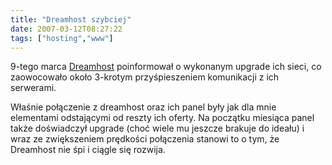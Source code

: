 ```yaml
---
title: "Dreamhost szybciej"
date: 2007-03-12T08:27:22
tags: ["hosting","www"]
---
```

<html><body><p>9-tego marca <a href="http://www.dreamhost.com/r.cgi?235192onjin50">Dreamhost</a> poinformował o wykonanym upgrade ich sieci, co zaowocowało około 3-krotym przyśpieszeniem komunikacji z ich serwerami.


Właśnie połączenie z dreamhost oraz ich panel były jak dla mnie elementami odstającymi od reszty ich oferty. Na początku miesiąca panel także doświadczył upgrade (choć wiele mu jeszcze brakuje do ideału) i wraz ze zwiększeniem prędkości połączenia stanowi to o tym, że Dreamhost nie śpi i ciągle się rozwija.</p></body></html>
